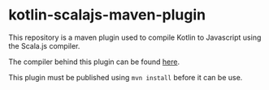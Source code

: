 # kotlin-scalajs-maven-plugin

This repository is a maven plugin used to compile Kotlin to Javascript using the Scala.js compiler.

The compiler behind this plugin can be found [here](https://github.com/lionelfleury/Kotlin-Scala.js).

This plugin must be published using `mvn install` before it can be use.




